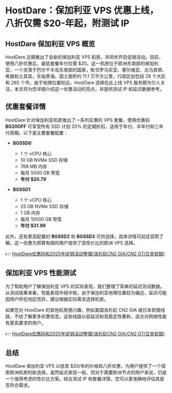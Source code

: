 # HostDare：保加利亚 VPS 优惠上线，八折仅需 $20-年起，附测试 IP

## HostDare 保加利亚 VPS 概览

HostDare 近期推出了全新的保加利亚 VPS 机房，并同步开启促销活动。目前，使用八折优惠后，最低套餐年付仅需 $20。这一机房位于欧洲东南部的保加利亚，一个坐落于巴尔干半岛东南部的国家，毗邻罗马尼亚、塞尔维亚、北马其顿、希腊和土耳其，东临黑海，国土面积约 11.1 万平方公里，行政区划包括 28 个大区和 265 个市。由于地理位置较远，HostDare 选择在此上线 VPS 服务颇为引人关注。本文将为您详细介绍这一优惠活动的亮点，并提供测试 IP 和延迟数据参考。

## 优惠套餐详情

HostDare 针对保加利亚机房推出了一系列实惠的 VPS 套餐，使用优惠码 **BG20OFF** 可享受所有 SSD 计划 20% 的定期折扣，适用于年付、半年付和三年付周期。以下是主要套餐配置：

- **BGSSD0**  
  - 1 个 vCPU 核心  
  - 10 GB NVMe SSD 存储  
  - 768 MB 内存  
  - 每月 5000 GB 带宽  
  - **年付 $20.79**  

- **BGSSD1**  
  - 1 个 vCPU 核心  
  - 25 GB NVMe SSD 存储  
  - 1 GB 内存  
  - 每月 10000 GB 带宽  
  - **年付 $31.99**  

此外，还有更高配置的 **BGSSD2** 和 **BGSSD3** 可供选择，具体详情可前往官网了解。这一优惠为预算有限的用户提供了高性价比的欧洲 VPS 选择。

👉 [HostDare优惠码和2025年促销活动整理(洛杉矶CN2 GIA/CN2 GT/日本软银)](https://bit.ly/hostdare)

## 保加利亚 VPS 性能测试

为了帮助用户了解保加利亚 VPS 的实际表现，我们整理了简单的延迟测试数据。从测试结果来看，性能表现中规中矩。由于保加利亚地理位置较为偏远，延迟可能因用户所在地区而异，建议根据实际需求选择机房。

如果您对 HostDare 的其他机房感兴趣，例如美国洛杉矶 CN2 GIA 或日本软银线路，不妨了解更多优惠信息。这些线路以低延迟和高稳定性著称，适合对网络性能有更高要求的用户。

👉 [HostDare优惠码和2025年促销活动整理(洛杉矶CN2 GIA/CN2 GT/日本软银)](https://bit.ly/hostdare)

## 总结

HostDare 保加利亚 VPS 以低至 $20/年的价格和八折优惠，为用户提供了一个探索欧洲机房的新选择。虽然延迟表现一般，但对于需要欧洲节点的用户来说，仍是一个值得考虑的性价比方案。结合测试 IP 和套餐详情，您可以更准确地评估其是否符合需求。